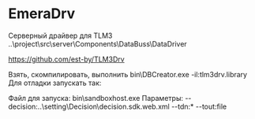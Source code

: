# EmeraDrv
Серверный драйвер для TLM3
..\project\src\server\Components\DataBuss\DataDriver

https://github.com/est-by/TLM3Drv

Взять, скомпилировать, выполнить bin\DBCreator.exe -il:tlm3drv.library
Для отладки запускать так:

Файл для запуска: bin\sandboxhost.exe
Параметры: --decision:..\setting\Decision\decision.sdk.web.xml --tdn:* --tout:file 

